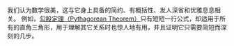 我们认为数学很美，这与它身上具备的简约、有概括性、发人深省和优雅息息相关。
例如，[勾股定理（Pythagorean Theorem）](http://baike.baidu.com/view/366.htm)只有短短一行公式，却适用于所有的直角三角形，用于理解其它关系时也惊人地有用，并且证明它只需要简短而深刻的几步。

